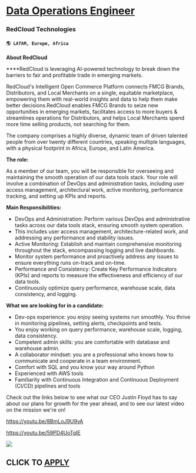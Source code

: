 # [Data Operations Engineer](https://www.remotewlb.com/apply/data-operations-engineer)  
### RedCloud Technologies  
#### `🌎 LATAM, Europe, Africa`  

**About RedCloud**

****RedCloud is leveraging AI-powered technology to break down the barriers to fair and profitable trade in emerging markets.

RedCloud's Intelligent Open Commerce Platform connects FMCG Brands, Distributors, and Local Merchants on a single, equitable marketplace, empowering them with real-world insights and data to help them make better decisions.RedCloud enables FMCG Brands to seize new opportunities in emerging markets, facilitates access to more buyers & streamlines operations for Distributors, and helps Local Merchants spend more time selling products, not searching for them.

The company comprises a highly diverse, dynamic team of driven talented people from over twenty different countries, speaking multiple languages, with a physical footprint in Africa, Europe, and Latin America.  
  

**The role:**

As a member of our team, you will be responsible for overseeing and maintaining the smooth operation of our data tools stack. Your role will involve a combination of DevOps and administration tasks, including user access management, architectural work, active monitoring, performance tracking, and setting up KPIs and reports.  

**Main Responsibilities:**

  * DevOps and Administration: Perform various DevOps and administrative tasks across our data tools stack, ensuring smooth system operation.
  * This includes user access management, architecture-related work, and addressing any performance and stability issues.
  * Active Monitoring: Establish and maintain comprehensive monitoring throughout the stack, encompassing logging and live dashboards.
  * Monitor system performance and proactively address any issues to ensure everything runs on-track and on-time.
  * Performance and Consistency: Create Key Performance Indicators (KPIs) and reports to measure the effectiveness and efficiency of our data tools.
  * Continuously optimize query performance, warehouse scale, data consistency, and logging.  

**What we are looking for in a candidate:**

  * Dev-ops experience: you enjoy seeing systems run smoothly. You thrive in monitoring pipelines, setting alerts, checkpoints and tests.
  * You enjoy working on query performance, warehouse scale, logging, data consistency.
  * Competent admin skills: you are comfortable with database and warehouse admin.
  * A collaborator mindset: you are a professional who knows how to communicate and cooperate in a team environment.
  * Comfort with SQL and you know your way around Python
  * Experienced with AWS tools
  * Familiarity with Continuous Integration and Continuous Deployment (CI/CD) pipelines and tools  

Check out the links below to see what our CEO Justin Floyd has to say about our plans for growth for the year ahead, and to see our latest video on the mission we're on!

https://youtu.be/8BmLoJ9U9vA

https://youtu.be/59PD4UoTgIE

  
  

![](https://remotive.com/job/track/1902032/blank.gif?source=public_api)  
## CLICK TO [APPLY](https://www.remotewlb.com/apply/data-operations-engineer)

